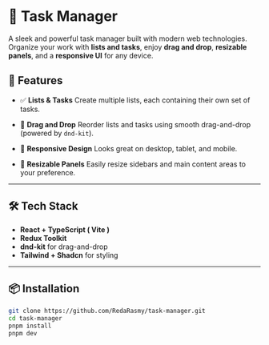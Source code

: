 # 📝 Task Manager

A sleek and powerful task manager built with modern web technologies.
Organize your work with **lists and tasks**, enjoy **drag and drop**, **resizable panels**, and a **responsive UI** for any device.

## 🚀 Features

- ✅ **Lists & Tasks**
  Create multiple lists, each containing their own set of tasks.

- 🔁 **Drag and Drop**
  Reorder lists and tasks using smooth drag-and-drop (powered by `dnd-kit`).

- 📱 **Responsive Design**
  Looks great on desktop, tablet, and mobile.

- 📐 **Resizable Panels**
  Easily resize sidebars and main content areas to your preference.

---

## 🛠 Tech Stack

- **React + TypeScript ( Vite )**
- **Redux Toolkit**
- **dnd-kit** for drag-and-drop
- **Tailwind + Shadcn** for styling

---

## 📦 Installation

```bash
git clone https://github.com/RedaRasmy/task-manager.git
cd task-manager
pnpm install
pnpm dev
```
